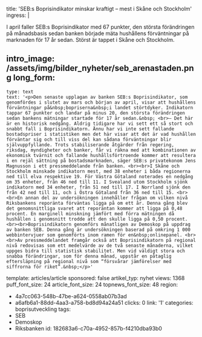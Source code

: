 title: 'SEB:s Boprisindikator minskar kraftigt – mest i Skåne och Stockholm'
ingress: |
  <p>I april faller SEB:s Boprisindikator med 67 punkter, den största förändringen på månadsbasis sedan banken började mäta hushållens förväntningar på marknaden för 17 år sedan. Störst är tappet i Skåne och Stockholm.
  </p>
  
intro_image: /assets/img/bilder_nyheter/seb_arenastaden.png
long_form:
  -
    type: text
    text: '<p>Den senaste upplagan av banken SEB:s Boprisindikator, som genomfördes i slutet av mars och början av april, visar att hushållens förväntningar på&nbsp;bopriserna&nbsp;i landet störtdyker. Indikatorn tappar 67 punkter och landar på minus 20, den största förändringen sedan bankens mätningar startade för 17 år sedan.&nbsp; <br>– Det här är en historisk nedgång. Aldrig tidigare har vi sett ett så stort och snabbt fall i Boprisindikatorn. Ännu har vi inte sett fallande bostadspriser i statistiken men det här visar att det är vad hushållen förväntar sig och till viss del kan sådana förväntningar blir självuppfyllande. Trots stabiliserande åtgärder från regering, riksdag, myndigheter och banker, får vi räkna med att kombinationen av ekonomisk tvärnit och fallande hushållsförtroende kommer att resultera i en rejäl sättning på bostadsmarknaden, säger SEB:s privatekonom Jens Magnusson i ett pressmeddelande från banken. <br><br>I Skåne och Stockholm minskade indikatorn mest, med 38 enheter i båda regionerna ned till elva respektive 19. För Västra Götaland noterades en nedgång om 35 enheter, från 46 ned till 11. I Svealand utom Stockholm sjönk indikatorn med 34 enheter, från 51 ned till 17. I Norrland sjönk den från 42 ned till 11, och i Östra Götaland från 36 ned till 15. <br><br>En annan del av undersökningen innehåller frågan om vilken nivå Riksbankens reporänta förväntas ligga på om ett år. Denna gång blev det genomsnittliga svaret att reporäntan kommer att ligga på 0,48 procent. En marginell minskning jämfört med förra mätningen då hushållen i genomsnitt trodde att den skulle ligga på 0,50 procent. <br><br>Boprisindikatorn genomförs månatligen av Demoskop på uppdrag av banken SEB. Denna gång är undersökningen baserad på omkring 1 000 webbintervjuer som genomförts inom ramen för en&nbsp;onlinepanel. <br><br>Av pressmeddelandet framgår också att Boprisindikatorn på regional nivå redovisas som ett medelvärde av de två senaste månaderna, vilket uppges bidra till statistisk stabilitet. Men vid väldigt stora och snabba förändringar, som för denna månad, uppstår en påtaglig eftersläpning på regional nivå som “försvårar jämförelser med siffrorna för riket”.&nbsp;</p>'
template: articles/article
sponsored: false
artikel_typ: nyhet
views: 1368
puff_font_size: 24
article_font_size: 24
topnews_font_size: 48
region:
  - 4a7cc063-548b-47be-a624-0558ab07b3ad
  - a6afb6a1-88dd-4aa3-a758-bd8d94a24a51
clicks: 0
link: '1'
categories: boprisutveckling
tags:
  - SEB
  - Demoskop
  - Riksbanken
id: 182683a6-c70a-4952-857b-f4210dba93b0
